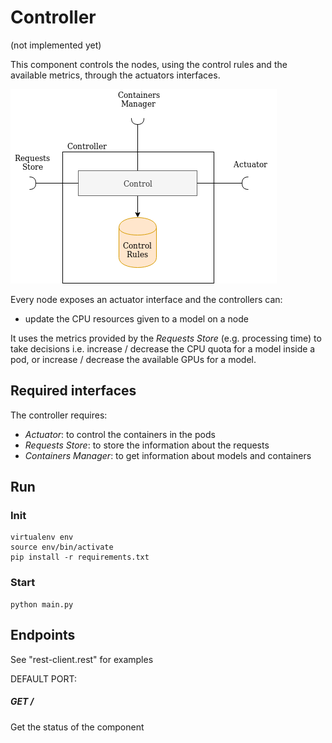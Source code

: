 # Controller
(not implemented yet)

This component controls the nodes, using the control rules and the available metrics, through the actuators interfaces.

<img src="../../doc/img/ControllerView.png">

Every node exposes an actuator interface and the controllers can:

- update the CPU resources given to a model on a node

It uses the metrics provided by the *Requests Store* (e.g. processing time) to take decisions i.e. increase / decrease the CPU quota for a model inside a pod, or increase / decrease the available GPUs for a model.

## Required interfaces
The controller requires:

- *Actuator*: to control the containers in the pods
- *Requests Store*: to store the information about the requests
- *Containers Manager*: to get information about models and containers

## Run
### Init
```
virtualenv env
source env/bin/activate
pip install -r requirements.txt
```
### Start
```
python main.py
```

## Endpoints
See "rest-client.rest" for examples 

DEFAULT PORT:

##### GET /
Get the status of the component



